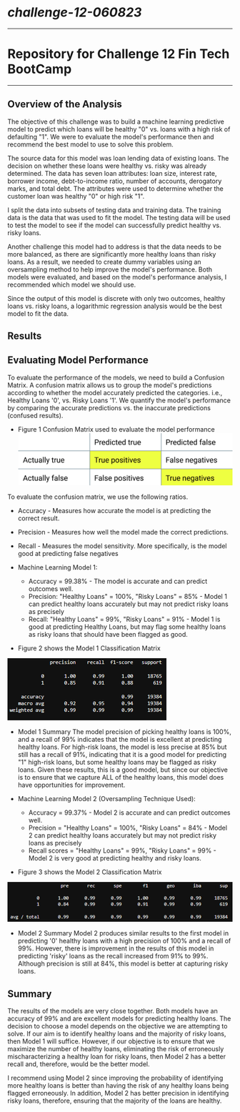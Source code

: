 # *challenge-12-060823*
---
# Repository for Challenge 12 Fin Tech BootCamp
---
## Overview of the Analysis
The objective of this challenge was to build a machine learning predictive model to predict which loans will be healthy "0" vs. loans with a high risk of defaulting "1". We were to evaluate the model's performance then and recommend the best model to use to solve this problem.

The source data for this model was loan lending data of existing loans. The decision on whether these loans were healthy vs. risky was already determined. The data has seven loan attributes: loan size, interest rate, borrower income, debt-to-income ratio, number of accounts, derogatory marks, and total debt. The attributes were used to determine whether the customer loan was healthy "0" or high risk "1". 

I split the data into subsets of testing data and training data. The training data is the data that was used to fit the model. The testing data will be used to test the model to see if the model can successfully predict healthy vs. risky loans. 

Another challenge this model had to address is that the data needs to be more balanced, as there are significantly more healthy loans than risky loans. As a result, we needed to create dummy variables using an oversampling method to help improve the model's performance. Both models were evaluated, and based on the model's performance analysis, I recommended which model we should use. 

Since the output of this model is discrete with only two outcomes, healthy loans vs. risky loans, a logarithmic regression analysis would be the best model to fit the data. 

## Results

## Evaluating Model Performance
To evaluate the performance of the models, we need to build a Confusion Matrix. A confusion matrix allows us to group the model's predictions according to whether the model accurately predicted the categories. i.e., Healthy Loans '0', vs. Risky Loans '1'. We quantify the model's performance by comparing the accurate predictions vs. the inaccurate predictions (confused results).

* Figure 1 Confusion Matrix used to evaluate the model performance
![confusion matrix](/Starter_Code/images/12-3-confusion-matrix-general.png)

To evaluate the confusion matrix, we use the following ratios.

  * Accuracy - Measures how accurate the model is at predicting the correct result. 
  * Precision - Measures how well the model made the correct predictions.
  * Recall - Measures the model sensitivity. More specifically, is the model good at predicting false negatives 
  
* Machine Learning Model 1:
  * Accuracy = 99.38% - The model is accurate and can predict outcomes well. 
  * Precision: "Healthy Loans" = 100%, "Risky Loans" = 85% - Model 1 can predict healthy loans accurately but may not predict risky loans as precisely 
  * Recall: "Healthy Loans" = 99%, "Risky Loans" = 91% - Model 1 is good at predicting Healthy Loans, but may flag some healthy loans as risky loans that should have been flagged as good. 
 
* Figure 2 shows the Model 1 Classification Matrix 
  
![model1 classification matrix](/Starter_Code/images/model1classificationmatrix.png)

* Model 1 Summary
  The model precision of picking healthy loans is 100%, and a recall of 99% indicates that the model is excellent at predicting healthy loans. For high-risk loans, the model is less precise at 85% but still has a recall of 91%, indicating that it is a good model for predicting "1" high-risk loans, but some healthy loans may be flagged as risky loans. Given these results, this is a good model, but since our objective is to ensure that we capture ALL of the healthy loans, this model does have opportunities for improvement. 


* Machine Learning Model 2 (Oversampling Technique Used):
  * Accuracy = 99.37% - Model 2 is accurate and can predict outcomes well.
  * Precision = "Healthy Loans" = 100%, "Risky Loans" = 84% - Model 2 can predict healthy loans accurately but may not predict risky loans as precisely
  * Recall scores = "Healthy Loans" = 99%, "Risky Loans" = 99% - Model 2 is very good at predicting healthy and risky loans. 

* Figure 3 shows the Model 2 Classification Matrix

![model2 classification matrix](/Starter_Code/images/model2classificationmatrix.png)

* Model 2 Summary
  Model 2 produces similar results to the first model in predicting '0' healthy loans with a high precision of 100% and a recall of 99%. However, there is improvement in the results of this model in predicting 'risky' loans as the recall increased from 91% to 99%. Although precision is still at 84%, this model is better at capturing risky loans. 

## Summary

The results of the models are very close together. Both models have an accuracy of 99% and are excellent models for predicting healthy loans. The decision to choose a model depends on the objective we are attempting to solve. If our aim is to identify healthy loans and the majority of risky loans, then Model 1 will suffice. However, if our objective is to ensure that we maximize the number of healthy loans, eliminating the risk of erroneously mischaracterizing a healthy loan for risky loans, then Model 2 has a better recall and, therefore, would be the better model. 

I recommend using Model 2 since improving the probability of identifying more healthy loans is better than having the risk of any healthy loans being flagged erroneously. In addition, Model 2 has better precision in identifying risky loans, therefore, ensuring that the majority of the loans are healthy. 

